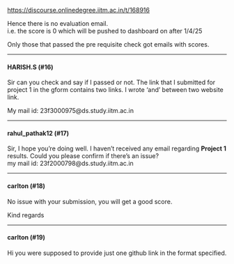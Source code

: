 https://discourse.onlinedegree.iitm.ac.in/t/168916

Hence there is no evaluation email.<br/>
i.e. the score is 0 which will be pushed to dashboard on after 1/4/25</p>
<p>Only those that passed the pre requisite check got emails with scores.</p><hr>

<h4>HARISH.S (#16)</h4>
<p>Sir can you check and say if I passed or not. The link that I submitted for project 1 in the gform contains two links. I wrote ‘and’ between two website link.</p>
<p>My mail id: 23f3000975@ds.study.iitm.ac.in</p><hr>

<h4>rahul_pathak12 (#17)</h4>
<p>Sir, I hope you’re doing well. I haven’t received any email regarding <strong>Project 1</strong> results. Could you please confirm if there’s an issue?<br/>
my mail id: 23f2000798@ds.study.iitm.ac.in</p><hr>

<h4>carlton (#18)</h4>
<p>No issue with your submission, you will get a good score.</p>
<p>Kind regards</p><hr>

<h4>carlton (#19)</h4>
<p>Hi you were supposed to provide just one github link in the format specified.